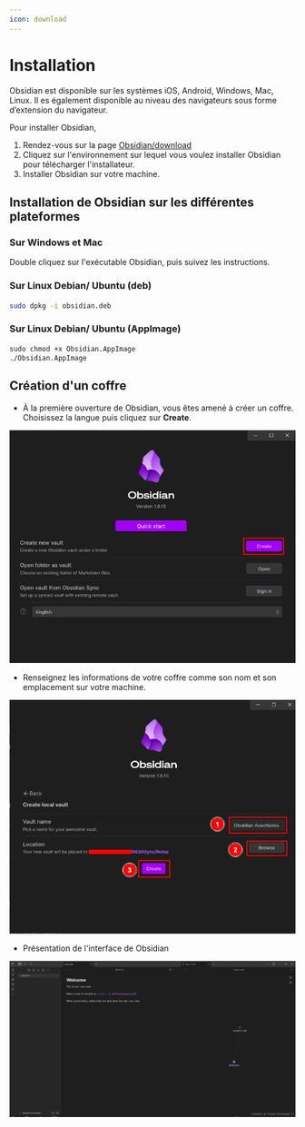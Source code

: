 ```yaml
---
icon: download
---
```


# Installation

Obsidian est disponible sur les systèmes iOS, Android, Windows, Mac, Linux. Il es également disponible au niveau des navigateurs sous forme d’extension du navigateur.

Pour installer Obsidian,

1. Rendez-vous sur la page [Obsidian/download](https://obsidian.md/download)
2. Cliquez sur l'environnement sur lequel vous voulez installer Obsidian pour télécharger l'installateur.
3. Installer Obsidian sur votre machine.

## Installation de Obsidian sur les différentes plateformes

### Sur Windows et Mac

Double cliquez sur l'exécutable Obsidian, puis suivez les instructions.

### Sur Linux Debian/ Ubuntu (deb)

```bash
sudo dpkg -i obsidian.deb
```

### Sur Linux Debian/ Ubuntu (AppImage)

```
sudo chmod +x Obsidian.AppImage
./Obsidian.AppImage
```

## **Création d'un coffre**

* À la première ouverture de Obsidian, vous êtes amené à créer un coffre. Choisissez la langue puis cliquez sur **Create**.

![Création d'un coffre 1](../pictures/creation-coffre-1.png)

* Renseignez les informations de votre coffre comme son nom et son emplacement sur votre machine.

![Création d'un coffre 2](../pictures/creation-coffre-2.png)

* Présentation de l'interface de Obsidian

![Interface de Obsidian](../pictures/interface-de-obsidian.png)
